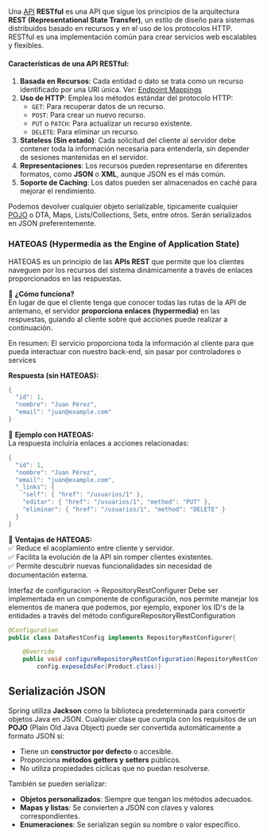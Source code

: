 Una [API](API.md) **RESTful** es una API que sigue los principios de la arquitectura **REST (Representational State Transfer)**, un estilo de diseño para sistemas distribuidos basado en recursos y en el uso de los protocolos HTTP. RESTful es una implementación común para crear servicios web escalables y flexibles.

#### **Características de una API RESTful:**

1. **Basada en Recursos**: Cada entidad o dato se trata como un recurso identificado por una URI única. Ver: [Endpoint Mappings](<Endpoint Mappings.md>)
2. **Uso de HTTP**: Emplea los métodos estándar del protocolo HTTP:
    - `GET`: Para recuperar datos de un recurso.
    - `POST`: Para crear un nuevo recurso.
    - `PUT` o `PATCH`: Para actualizar un recurso existente.
    - `DELETE`: Para eliminar un recurso.
3. **Stateless (Sin estado)**: Cada solicitud del cliente al servidor debe contener toda la información necesaria para entenderla, sin depender de sesiones mantenidas en el servidor.
4. **Representaciones**: Los recursos pueden representarse en diferentes formatos, como **JSON** o **XML**, aunque JSON es el más común.
5. **Soporte de Caching**: Los datos pueden ser almacenados en caché para mejorar el rendimiento.


Podemos devolver cualquier objeto serializable, tipicamente cualquier [POJO](POJO.md) o DTA, Maps, Lists/Collections, Sets, entre otros. Serán serializados en JSON preferentemente.

### **HATEOAS (Hypermedia as the Engine of Application State)**

HATEOAS es un principio de las **APIs REST** que permite que los clientes naveguen por los recursos del sistema dinámicamente a través de enlaces proporcionados en las respuestas.

🔹 **¿Cómo funciona?**  
En lugar de que el cliente tenga que conocer todas las rutas de la API de antemano, el servidor **proporciona enlaces (hypermedia)** en las respuestas, guiando al cliente sobre qué acciones puede realizar a continuación.

En resumen:
El servicio proporciona toda la información al cliente para que pueda interactuar con nuestro back-end, sin pasar por controladores o services

**Respuesta (sin HATEOAS):**

```Java
{
  "id": 1,
  "nombre": "Juan Pérez",
  "email": "juan@example.com"
}
```
🔹 **Ejemplo con HATEOAS:**  
La respuesta incluiría enlaces a acciones relacionadas:
```Java
{
  "id": 1,
  "nombre": "Juan Pérez",
  "email": "juan@example.com",
  "_links": {
    "self": { "href": "/usuarios/1" },
    "editar": { "href": "/usuarios/1", "method": "PUT" },
    "eliminar": { "href": "/usuarios/1", "method": "DELETE" }
  }
}
```

🔹 **Ventajas de HATEOAS:**  
✅ Reduce el acoplamiento entre cliente y servidor.  
✅ Facilita la evolución de la API sin romper clientes existentes.  
✅ Permite descubrir nuevas funcionalidades sin necesidad de documentación externa.

Interfaz de configuracion -> RepositoryRestConfigurer
	Debe ser implementada en un componente de configuración, nos permite manejar los elementos de manera que podemos, por ejemplo, exponer los ID's de la entidades a través del método configureRepositoryRestConfiguration

```Java
@Configuration
public class DataRestConfig implements RepositoryRestConfigurer{

    @Override
    public void configureRepositoryRestConfiguration(RepositoryRestConfiguration config, CorsRegistry cors) {
        config.exposeIdsFor(Product.class)}
```
## Serialización JSON

Spring utiliza **Jackson** como la biblioteca predeterminada para convertir objetos Java en JSON. Cualquier clase que cumpla con los requisitos de un **POJO** (Plain Old Java Object) puede ser convertida automáticamente a formato JSON si:

- Tiene un **constructor por defecto** o accesible.
- Proporciona **métodos getters y setters** públicos.
- No utiliza propiedades cíclicas que no puedan resolverse.

También se pueden serializar:
- **Objetos personalizados**: Siempre que tengan los métodos adecuados.
- **Mapas y listas**: Se convierten a JSON con claves y valores correspondientes.
- **Enumeraciones**: Se serializan según su nombre o valor específico.